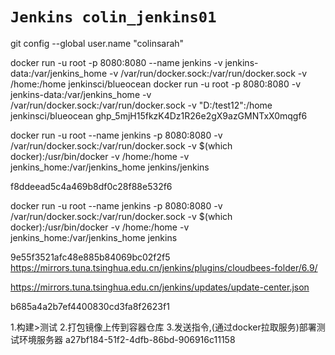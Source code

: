 # `Jenkins colin_jenkins01`
git config --global user.name "colinsarah"

docker run  -u root -p 8080:8080 --name jenkins -v jenkins-data:/var/jenkins_home  -v /var/run/docker.sock:/var/run/docker.sock -v /home:/home jenkinsci/blueocean
docker run -u root -p 8080:8080  -v jenkins-data:/var/jenkins_home  -v /var/run/docker.sock:/var/run/docker.sock -v "D:/test12":/home jenkinsci/blueocean
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

docker run -u root --name jenkins -p 8080:8080 -v /var/run/docker.sock:/var/run/docker.sock -v $(which docker):/usr/bin/docker -v /home:/home -v jenkins_home:/var/jenkins_home  jenkins/jenkins

f8ddeead5c4a469b8df0c28f88e532f6

docker run -u root --name jenkins -p 8080:8080 -v /var/run/docker.sock:/var/run/docker.sock -v $(which docker):/usr/bin/docker -v /home:/home -v jenkins_home:/var/jenkins_home  jenkins

9e55f3521afc48e885b84069bc02f2f5
https://mirrors.tuna.tsinghua.edu.cn/jenkins/plugins/cloudbees-folder/6.9/


https://mirrors.tuna.tsinghua.edu.cn/jenkins/updates/update-center.json

b685a4a2b7ef4400830cd3fa8f2623f1

1.构建>测试
2.打包镜像上传到容器仓库
3.发送指令,(通过docker拉取服务)部署测试环境服务器
a27bf184-51f2-4dfb-86bd-906916c11158